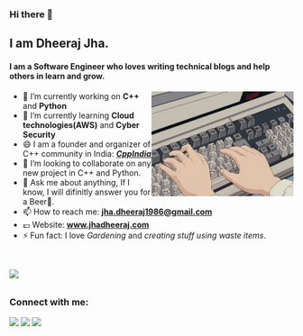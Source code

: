 ### Hi there 👋

## I am Dheeraj Jha.
#### I am a Software Engineer who loves writing technical blogs and help others in learn and grow.
<!--
**jhadheeraj1986/jhadheeraj1986** is a ✨ _special_ ✨ repository because its `README.md` (this file) appears on your GitHub profile.
-->
<img align="right" src="https://github.com/jhadheeraj1986/jhadheeraj1986/blob/master/Keyboard.gif" width="50%"/>

- 🔭 I’m currently working on **C++** and **Python**
- 🌱 I’m currently learning **Cloud technologies(AWS)** and **Cyber Security**
- 😄 I am a founder and organizer of C++ community in India: [***CppIndia***](www.cppindia.co.in)
- 👯 I’m looking to collaborate on any new project in C++ and Python.
- 💬 Ask me about anything, If I know, I will difinitly answer you for a Beer🍻.
- 📫 How to reach me: **jha.dheeraj1986@gmail.com**
- 💷 Website: **www.jhadheeraj.com**
- ⚡ Fun fact: I love *Gardening* and *creating stuff using waste items*.


##

<br>
<img src="https://github-readme-stats.vercel.app/api?username=jhadheeraj1986&&show_icons=true&title_color=08fdd8&icon_color=bb2acf&text_color=ffffff&bg_color=242424" width="50%"" width="50%"/>



##
### Connect with me:

[<img src="https://img.icons8.com/color/48/000000/twitter.png" width="3.5%"/>](https://twitter.com/dheerajjha_03) [<img src="https://img.icons8.com/color/48/000000/stackoverflow.png" width="3.5%"/>](https://stackoverflow.com/users/6207792/dj1986?tab=profile) [<img src="https://img.icons8.com/color/48/000000/linkedin.png" width="3.5%"/>](https://www.linkedin.com/in/https://www.linkedin.com/in/jhadheeraj/) 
